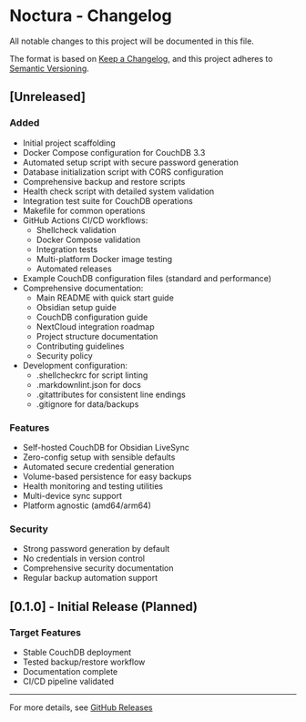 # Noctura - Changelog

All notable changes to this project will be documented in this file.

The format is based on [Keep a Changelog](https://keepachangelog.com/en/1.0.0/),
and this project adheres to [Semantic Versioning](https://semver.org/spec/v2.0.0.html).

## [Unreleased]

### Added
- Initial project scaffolding
- Docker Compose configuration for CouchDB 3.3
- Automated setup script with secure password generation
- Database initialization script with CORS configuration
- Comprehensive backup and restore scripts
- Health check script with detailed system validation
- Integration test suite for CouchDB operations
- Makefile for common operations
- GitHub Actions CI/CD workflows:
  - Shellcheck validation
  - Docker Compose validation
  - Integration tests
  - Multi-platform Docker image testing
  - Automated releases
- Example CouchDB configuration files (standard and performance)
- Comprehensive documentation:
  - Main README with quick start guide
  - Obsidian setup guide
  - CouchDB configuration guide
  - NextCloud integration roadmap
  - Project structure documentation
  - Contributing guidelines
  - Security policy
- Development configuration:
  - .shellcheckrc for script linting
  - .markdownlint.json for docs
  - .gitattributes for consistent line endings
  - .gitignore for data/backups

### Features
- Self-hosted CouchDB for Obsidian LiveSync
- Zero-config setup with sensible defaults
- Automated secure credential generation
- Volume-based persistence for easy backups
- Health monitoring and testing utilities
- Multi-device sync support
- Platform agnostic (amd64/arm64)

### Security
- Strong password generation by default
- No credentials in version control
- Comprehensive security documentation
- Regular backup automation support

## [0.1.0] - Initial Release (Planned)

### Target Features
- Stable CouchDB deployment
- Tested backup/restore workflow
- Documentation complete
- CI/CD pipeline validated

---

For more details, see [GitHub Releases](https://github.com/yourusername/noctura/releases)
